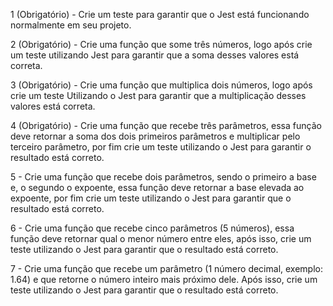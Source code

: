 1 (Obrigatório) - Crie um teste para garantir que o Jest está funcionando normalmente
em seu projeto.

2 (Obrigatório) - Crie uma função que some três números, logo após crie um teste
utilizando Jest para garantir que a soma desses valores está correta.

3 (Obrigatório) - Crie uma função que multiplica dois números, logo após crie um
teste Utilizando o Jest para garantir que a multiplicação desses valores está correta. 

4 (Obrigatório) - Crie uma função que recebe três parâmetros, essa função deve
retornar a soma dos dois primeiros parâmetros e multiplicar pelo terceiro parâmetro,
por fim crie um teste utilizando o Jest para garantir o resultado está correto.

5 - Crie uma função que recebe dois parâmetros, sendo o primeiro a base e, o segundo
o expoente, essa função deve retornar a base elevada ao expoente, por fim crie um
teste utilizando o Jest para garantir que o resultado está correto.

6 - Crie uma função que recebe cinco parâmetros (5 números), essa função deve
retornar qual o menor número entre eles, após isso, crie um teste utilizando o Jest para
garantir que o resultado está correto.

7 - Crie uma função que recebe um parâmetro (1 número decimal, exemplo: 1.64) e
que retorne o número inteiro mais próximo dele. Após isso, crie um teste utilizando o
Jest para garantir que o resultado está correto.